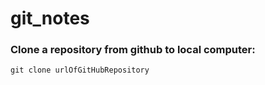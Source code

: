 # git_notes

### Clone a repository from github to local computer:
```git
git clone urlOfGitHubRepository
```
